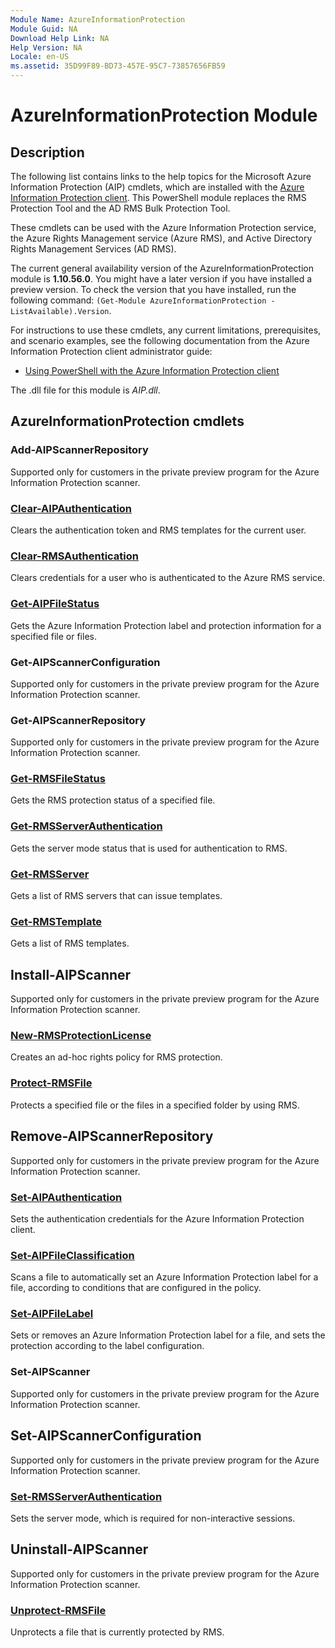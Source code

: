 ```yaml
---
Module Name: AzureInformationProtection
Module Guid: NA
Download Help Link: NA
Help Version: NA
Locale: en-US
ms.assetid: 35D99F89-BD73-457E-95C7-73857656FB59
---
```


# AzureInformationProtection Module
## Description
The following list contains links to the help topics for the Microsoft Azure Information Protection (AIP) cmdlets, which are installed with the [Azure Information Protection client](/information-protection/rms-client/aip-client). This PowerShell module replaces the RMS Protection Tool and the AD RMS Bulk Protection Tool. 

These cmdlets can be used with the Azure Information Protection service, the Azure Rights Management service (Azure RMS), and Active Directory Rights Management Services (AD RMS). 

The current general availability version of the AzureInformationProtection module is **1.10.56.0**. You might have a later version if you have installed a preview version. To check the version that you have installed, run the following command: `(Get-Module AzureInformationProtection -ListAvailable).Version`.

For instructions to use these cmdlets, any current limitations, prerequisites, and scenario examples, see the following documentation from the Azure Information Protection client administrator guide: 

- [Using PowerShell with the Azure Information Protection client](/information-protection/rms-client/client-admin-guide-powershell)


The .dll file for this module is *AIP.dll*.

## AzureInformationProtection cmdlets

### Add-AIPScannerRepository
Supported only for customers in the private preview program for the Azure Information Protection scanner.


### [Clear-AIPAuthentication](./Clear-AIPAuthentication.md )
Clears the authentication token and RMS templates for the current user.


### [Clear-RMSAuthentication](./Clear-RMSAuthentication.md)
Clears credentials for a user who is authenticated to the Azure RMS service.

### [Get-AIPFileStatus](./Get-AIPFileStatus.md)
Gets the Azure Information Protection label and protection information for a specified file or files.

### Get-AIPScannerConfiguration
Supported only for customers in the private preview program for the Azure Information Protection scanner.

### Get-AIPScannerRepository
Supported only for customers in the private preview program for the Azure Information Protection scanner.


### [Get-RMSFileStatus](./Get-RMSFileStatus.md)
Gets the RMS protection status of a specified file.


### [Get-RMSServerAuthentication](./Get-RMSServerAuthentication.md)
Gets the server mode status that is used for authentication to RMS.


### [Get-RMSServer](./Get-RMSServer.md)
Gets a list of RMS servers that can issue templates.


### [Get-RMSTemplate](./Get-RMSTemplate.md)
Gets a list of RMS templates.


## Install-AIPScanner
Supported only for customers in the private preview program for the Azure Information Protection scanner.


### [New-RMSProtectionLicense](./New-RMSProtectionLicense.md)
Creates an ad-hoc rights policy for RMS protection.


### [Protect-RMSFile](./Protect-RMSFile.md)
Protects a specified file or the files in a specified folder by using RMS.


## Remove-AIPScannerRepository
Supported only for customers in the private preview program for the Azure Information Protection scanner.


### [Set-AIPAuthentication](./Set-AIPAuthentication.md)
Sets the authentication credentials for the Azure Information Protection client.


### [Set-AIPFileClassification](./Set-AIPFileClassification)
Scans a file to automatically set an Azure Information Protection label for a file, according to conditions that are configured in the policy.


### [Set-AIPFileLabel](./Set-AIPFileLabel)
Sets or removes an Azure Information Protection label for a file, and sets the protection according to the label configuration.


### Set-AIPScanner
Supported only for customers in the private preview program for the Azure Information Protection scanner.


## Set-AIPScannerConfiguration
Supported only for customers in the private preview program for the Azure Information Protection scanner.


### [Set-RMSServerAuthentication](./Set-RMSServerAuthentication.md)
Sets the server mode, which is required for non-interactive sessions.


## Uninstall-AIPScanner
Supported only for customers in the private preview program for the Azure Information Protection scanner.


### [Unprotect-RMSFile](./Unprotect-RMSFile.md)
Unprotects a file that is currently protected by RMS.
